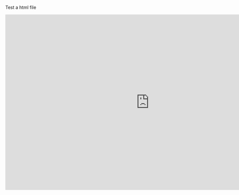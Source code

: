 Test a html file



<iframe 
	height=550 width=900 src="https://htmlpreview.github.io/?https://github.com/beidongjiedeguang/ParticleScattering/blob/master/picture/lalal.html" 
	frameborder=0 
	allowfullscreen>
</iframe>

